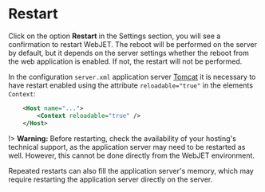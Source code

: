 # Restart

Click on the option **Restart** in the Settings section, you will see a confirmation to restart WebJET. The reboot will be performed on the server by default, but it depends on the server settings whether the reboot from the web application is enabled. If not, the restart will not be performed.

In the configuration `server.xml` application server [Tomcat](https://tomcat.apache.org/tomcat-9.0-doc/config/context.html) it is necessary to have restart enabled using the attribute `reloadable="true"` in the elements `Context`:

```xml
    <Host name="...">
        <Context reloadable="true" />
    </Host>
```

!> **Warning:** Before restarting, check the availability of your hosting's technical support, as the application server may need to be restarted as well. However, this cannot be done directly from the WebJET environment.

Repeated restarts can also fill the application server's memory, which may require restarting the application server directly on the server.
